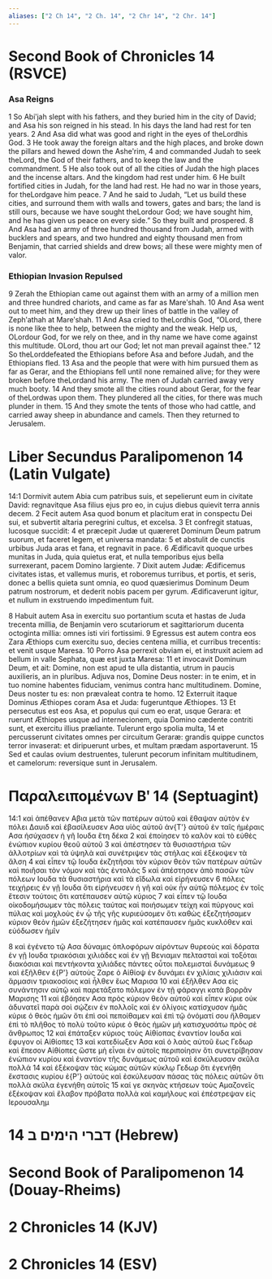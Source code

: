 ```yaml
---
aliases: ["2 Ch 14", "2 Ch. 14", "2 Chr 14", "2 Chr. 14"]
---
```



# Second Book of Chronicles 14 (RSVCE)

### Asa Reigns
1 So Abiʹjah slept with his fathers, and they buried him in the city of David; and Asa his son reigned in his stead. In his days the land had rest for ten years.
2 And Asa did what was good and right in the eyes of theLordhis God.
3 He took away the foreign altars and the high places, and broke down the pillars and hewed down the Asheʹrim,
4 and commanded Judah to seek theLord, the God of their fathers, and to keep the law and the commandment.
5 He also took out of all the cities of Judah the high places and the incense altars. And the kingdom had rest under him.
6 He built fortified cities in Judah, for the land had rest. He had no war in those years, for theLordgave him peace.
7 And he said to Judah, “Let us build these cities, and surround them with walls and towers, gates and bars; the land is still ours, because we have sought theLordour God; we have sought him, and he has given us peace on every side.” So they built and prospered.
8 And Asa had an army of three hundred thousand from Judah, armed with bucklers and spears, and two hundred and eighty thousand men from Benjamin, that carried shields and drew bows; all these were mighty men of valor.
### Ethiopian Invasion Repulsed
9 Zerah the Ethiopian came out against them with an army of a million men and three hundred chariots, and came as far as Mareʹshah.
10 And Asa went out to meet him, and they drew up their lines of battle in the valley of Zephʹathah at Mareʹshah.
11 And Asa cried to theLordhis God, “OLord, there is none like thee to help, between the mighty and the weak. Help us, OLordour God, for we rely on thee, and in thy name we have come against this multitude. OLord, thou art our God; let not man prevail against thee.”
12 So theLorddefeated the Ethiopians before Asa and before Judah, and the Ethiopians fled.
13 Asa and the people that were with him pursued them as far as Gerar, and the Ethiopians fell until none remained alive; for they were broken before theLordand his army. The men of Judah carried away very much booty.
14 And they smote all the cities round about Gerar, for the fear of theLordwas upon them. They plundered all the cities, for there was much plunder in them.
15 And they smote the tents of those who had cattle, and carried away sheep in abundance and camels. Then they returned to Jerusalem.


# Liber Secundus Paralipomenon 14 (Latin Vulgate)

14:1 Dormivit autem Abia cum patribus suis, et sepelierunt eum in civitate David: regnavitque Asa filius ejus pro eo, in cujus diebus quievit terra annis decem.
2 Fecit autem Asa quod bonum et placitum erat in conspectu Dei sui, et subvertit altaria peregrini cultus, et excelsa.
3 Et confregit statuas, lucosque succidit:
4 et præcepit Judæ ut quæreret Dominum Deum patrum suorum, et faceret legem, et universa mandata:
5 et abstulit de cunctis urbibus Juda aras et fana, et regnavit in pace.
6 Ædificavit quoque urbes munitas in Juda, quia quietus erat, et nulla temporibus ejus bella surrexerant, pacem Domino largiente.
7 Dixit autem Judæ: Ædificemus civitates istas, et vallemus muris, et roboremus turribus, et portis, et seris, donec a bellis quieta sunt omnia, eo quod quæsierimus Dominum Deum patrum nostrorum, et dederit nobis pacem per gyrum. Ædificaverunt igitur, et nullum in exstruendo impedimentum fuit.

8 Habuit autem Asa in exercitu suo portantium scuta et hastas de Juda trecenta millia, de Benjamin vero scutariorum et sagittariorum ducenta octoginta millia: omnes isti viri fortissimi.
9 Egressus est autem contra eos Zara Æthiops cum exercitu suo, decies centena millia, et curribus trecentis: et venit usque Maresa.
10 Porro Asa perrexit obviam ei, et instruxit aciem ad bellum in valle Sephata, quæ est juxta Maresa:
11 et invocavit Dominum Deum, et ait: Domine, non est apud te ulla distantia, utrum in paucis auxilieris, an in pluribus. Adjuva nos, Domine Deus noster: in te enim, et in tuo nomine habentes fiduciam, venimus contra hanc multitudinem. Domine, Deus noster tu es: non prævaleat contra te homo.
12 Exterruit itaque Dominus Æthiopes coram Asa et Juda: fugeruntque Æthiopes.
13 Et persecutus est eos Asa, et populus qui cum eo erat, usque Gerara: et ruerunt Æthiopes usque ad internecionem, quia Domino cædente contriti sunt, et exercitu illius præliante. Tulerunt ergo spolia multa,
14 et percusserunt civitates omnes per circuitum Geraræ: grandis quippe cunctos terror invaserat: et diripuerunt urbes, et multam prædam asportaverunt.
15 Sed et caulas ovium destruentes, tulerunt pecorum infinitam multitudinem, et camelorum: reversique sunt in Jerusalem.


# Παραλειπομένων Βʹ 14 (Septuagint)

14:1 καὶ ἀπέθανεν Αβια μετὰ τῶν πατέρων αὐτοῦ καὶ ἔθαψαν αὐτὸν ἐν πόλει Δαυιδ καὶ ἐβασίλευσεν Ασα υἱὸς αὐτοῦ ἀν{T'} αὐτοῦ ἐν ταῖς ἡμέραις Ασα ἡσύχασεν ἡ γῆ Ιουδα ἔτη δέκα
2 καὶ ἐποίησεν τὸ καλὸν καὶ τὸ εὐθὲς ἐνώπιον κυρίου θεοῦ αὐτοῦ
3 καὶ ἀπέστησεν τὰ θυσιαστήρια τῶν ἀλλοτρίων καὶ τὰ ὑψηλὰ καὶ συνέτριψεν τὰς στήλας καὶ ἐξέκοψεν τὰ ἄλση
4 καὶ εἶπεν τῷ Ιουδα ἐκζητῆσαι τὸν κύριον θεὸν τῶν πατέρων αὐτῶν καὶ ποιῆσαι τὸν νόμον καὶ τὰς ἐντολάς
5 καὶ ἀπέστησεν ἀπὸ πασῶν τῶν πόλεων Ιουδα τὰ θυσιαστήρια καὶ τὰ εἴδωλα καὶ εἰρήνευσεν
6 πόλεις τειχήρεις ἐν γῇ Ιουδα ὅτι εἰρήνευσεν ἡ γῆ καὶ οὐκ ἦν αὐτῷ πόλεμος ἐν τοῖς ἔτεσιν τούτοις ὅτι κατέπαυσεν αὐτῷ κύριος
7 καὶ εἶπεν τῷ Ιουδα οἰκοδομήσωμεν τὰς πόλεις ταύτας καὶ ποιήσωμεν τείχη καὶ πύργους καὶ πύλας καὶ μοχλοὺς ἐν ᾧ τῆς γῆς κυριεύσομεν ὅτι καθὼς ἐξεζητήσαμεν κύριον θεὸν ἡμῶν ἐξεζήτησεν ἡμᾶς καὶ κατέπαυσεν ἡμᾶς κυκλόθεν καὶ εὐόδωσεν ἡμῖν

8 καὶ ἐγένετο τῷ Ασα δύναμις ὁπλοφόρων αἰρόντων θυρεοὺς καὶ δόρατα ἐν γῇ Ιουδα τριακόσιαι χιλιάδες καὶ ἐν γῇ Βενιαμιν πελτασταὶ καὶ τοξόται διακόσιαι καὶ πεντήκοντα χιλιάδες πάντες οὗτοι πολεμισταὶ δυνάμεως
9 καὶ ἐξῆλθεν ἐ{P'} αὐτοὺς Ζαρε ὁ Αἰθίοψ ἐν δυνάμει ἐν χιλίαις χιλιάσιν καὶ ἅρμασιν τριακοσίοις καὶ ἦλθεν ἕως Μαρισα
10 καὶ ἐξῆλθεν Ασα εἰς συνάντησιν αὐτῷ καὶ παρετάξατο πόλεμον ἐν τῇ φάραγγι κατὰ βορρᾶν Μαρισης
11 καὶ ἐβόησεν Ασα πρὸς κύριον θεὸν αὐτοῦ καὶ εἶπεν κύριε οὐκ ἀδυνατεῖ παρὰ σοὶ σῴζειν ἐν πολλοῖς καὶ ἐν ὀλίγοις κατίσχυσον ἡμᾶς κύριε ὁ θεὸς ἡμῶν ὅτι ἐπὶ σοὶ πεποίθαμεν καὶ ἐπὶ τῷ ὀνόματί σου ἤλθαμεν ἐπὶ τὸ πλῆθος τὸ πολὺ τοῦτο κύριε ὁ θεὸς ἡμῶν μὴ κατισχυσάτω πρὸς σὲ ἄνθρωπος
12 καὶ ἐπάταξεν κύριος τοὺς Αἰθίοπας ἐναντίον Ιουδα καὶ ἔφυγον οἱ Αἰθίοπες
13 καὶ κατεδίωξεν Ασα καὶ ὁ λαὸς αὐτοῦ ἕως Γεδωρ καὶ ἔπεσον Αἰθίοπες ὥστε μὴ εἶναι ἐν αὐτοῖς περιποίησιν ὅτι συνετρίβησαν ἐνώπιον κυρίου καὶ ἐναντίον τῆς δυνάμεως αὐτοῦ καὶ ἐσκύλευσαν σκῦλα πολλά
14 καὶ ἐξέκοψαν τὰς κώμας αὐτῶν κύκλῳ Γεδωρ ὅτι ἐγενήθη ἔκστασις κυρίου ἐ{P'} αὐτούς καὶ ἐσκύλευσαν πάσας τὰς πόλεις αὐτῶν ὅτι πολλὰ σκῦλα ἐγενήθη αὐτοῖς
15 καί γε σκηνὰς κτήσεων τοὺς Αμαζονεῖς ἐξέκοψαν καὶ ἔλαβον πρόβατα πολλὰ καὶ καμήλους καὶ ἐπέστρεψαν εἰς Ιερουσαλημ


# 14 דברי הימים ב (Hebrew)


# Second Book of Paralipomenon 14 (Douay-Rheims)


# 2 Chronicles 14 (KJV)


# 2 Chronicles 14 (ESV)

